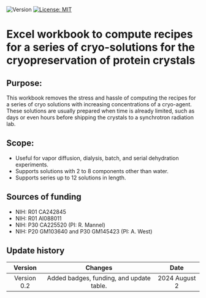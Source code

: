 ![Version](https://img.shields.io/static/v1?label=doe-emofat&message=0.2&color=brightcolor)
[![License: MIT](https://img.shields.io/badge/License-MIT-blue.svg)](https://opensource.org/licenses/MIT)


# Excel workbook to compute recipes for a series of cryo-solutions for the cryopreservation of protein crystals

## Purpose: 

This workbook removes the stress and hassle of computing the recipes for a series of cryo solutions with increasing concentrations of a cryo-agent.
These solutions are usually prepared when time is already limited, such as days or even hours before shipping the crystals to a synchrotron radiation lab.

## Scope:

- Useful for vapor diffusion, dialysis, batch, and serial dehydration experiments. 
- Supports solutions with 2 to 8 components other than water.
- Supports series up to 12 solutions in length.


## Sources of funding

- NIH: R01 CA242845
- NIH: R01 AI088011
- NIH: P30 CA225520 (PI: R. Mannel)
- NIH: P20 GM103640 and P30 GM145423 (PI: A. West)

## Update history

|Version      | Changes                                                                                                                                    | Date                 |
|:-----------:|:------------------------------------------------------------------------------------------------------------------------------------------:|:--------------------:|
| Version 0.2 |   Added badges, funding, and update table.                                                                                                 | 2024 August 2         |
